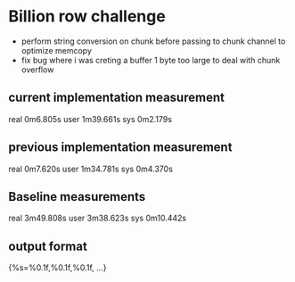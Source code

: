 # Billion row challenge
- perform string conversion on chunk before passing to chunk channel to optimize memcopy
- fix bug where i was creting a buffer 1 byte too large to deal with chunk overflow

## current implementation measurement
real    0m6.805s
user    1m39.661s
sys     0m2.179s

## previous implementation measurement
real    0m7.620s
user    1m34.781s
sys     0m4.370s

## Baseline measurements
real    3m49.808s
user    3m38.623s
sys     0m10.442s

## output format
{%s=%0.1f,%0.1f,%0.1f, ...}
